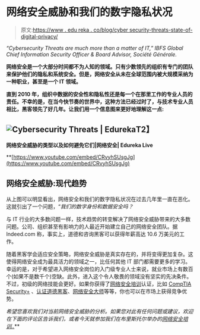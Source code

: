 # 网络安全威胁和我们的数字隐私状况

> 原文:[https://www . edu reka . co/blog/cyber security-threats-state-of-digital-privacy/](https://www.edureka.co/blog/cybersecurity-threats-state-of-digital-privacy/)

*“Cybersecurity Threats are much more than a matter of IT,” IBFS Global Chief Information Security Officer & Board Advisor, Société Générale.*

**网络安全是一个大部分时间都不为人知的领域。只有少数领先的组织有专门的团队来保护他们的隐私和系统安全。但是，网络安全从未在全球范围内被大规模采纳为一种职业，甚至是一个 IT 领域。**

**直到 2010 年，组织中数据的安全性和隐私性还是每一个在那里工作的专业人员的责任。不幸的是，在当今快节奏的世界中，这种方法已经过时了，与技术专业人员相比，黑客领先了好几年。让我们用一个信息图来更好地理解这一点:**

## **![Cybersecurity Threats | Edureka](../Images/482d861350d43dc7f34923b7ba48014c.png)T2】**

****网络安全威胁的类型以及如何避免它们|网络安全| Edureka Live****

**[https://www.youtube.com/embed/CRvyhSUsgJg](https://www.youtube.com/embed/CRvyhSUsgJg)

## 网络安全威胁:现代趋势

从上图可以明显看出，网络安全和我们的数字隐私状况在过去几年里一直在恶化。这就引出了一个问题，“*我们的数字身份和数据安全吗？*

与 IT 行业的大多数问题一样，技术趋势的转变解决了网络安全威胁带来的大多数问题。公司、组织甚至有影响力的人最近开始建立自己的网络安全团队。据 Indeed.com 称，事实上，道德和咨询黑客可以获得年薪高达 10.6 万美元的工作。

随着黑客学会适应安全策略，网络安全威胁是真实存在的，并将变得更加复杂。这使得网络安全成为最具活力的领域之一，比任何其他 IT 部门都需要更多的学习。幸运的是，对于希望进入网络安全岗位的入门级专业人士来说，就业市场上有数百个(如果不是数千个)空缺。此外，进入这个令人敬畏的领域没有坚实的先决条件。不过，初级的网络技能会更好。如果你获得了[网络安全培训](https://www.edureka.co/cybersecurity-certification-training)认证，比如 [CompTIA Security+](https://www.edureka.co/comptia-security-plus-certification-training) 、[认证道德黑客](https://www.edureka.co/ceh-ethical-hacking-certification-course)、[网络安全大师](https://www.edureka.co/masters-program/cybersecurity-training)等等，你也可以在市场上获得竞争优势。

*希望您喜欢我们对当前网络安全威胁的分析。如果您对此有任何问题或建议，欢迎在下面的评论区告诉我们，或者今天就参加我们在布里斯托尔举办的[网络安全培训..](https://www.edureka.co/cybersecurity-certification-training-bristol)***